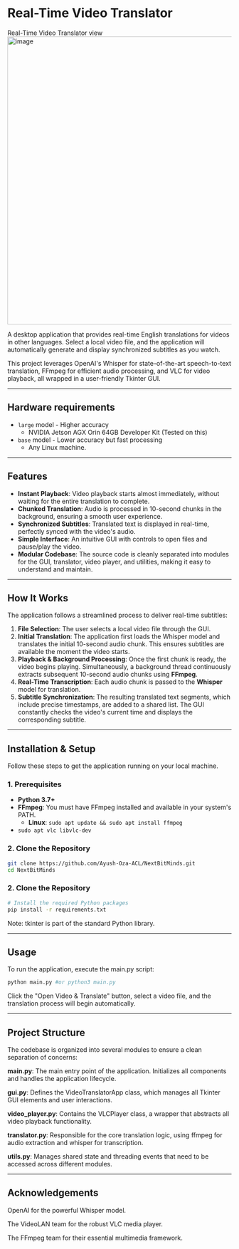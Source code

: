 # Real-Time Video Translator

Real-Time Video Translator view
<img width="857" height="647" alt="image" src="https://github.com/user-attachments/assets/5b19081e-a237-4ebe-b5c3-0d3b703ffaa8" />

A desktop application that provides real-time English translations for videos in other languages. Select a local video file, and the application will automatically generate and display synchronized subtitles as you watch.

This project leverages OpenAI's Whisper for state-of-the-art speech-to-text translation, FFmpeg for efficient audio processing, and VLC for video playback, all wrapped in a user-friendly Tkinter GUI.

---
## Hardware requirements 
- `large` model - Higher accuracy 
    - NVIDIA Jetson AGX Orin 64GB Developer Kit (Tested on this)
- `base` model - Lower accuracy but fast processing
    - Any Linux machine.
---

## Features

-   **Instant Playback**: Video playback starts almost immediately, without waiting for the entire translation to complete.
-   **Chunked Translation**: Audio is processed in 10-second chunks in the background, ensuring a smooth user experience.
-   **Synchronized Subtitles**: Translated text is displayed in real-time, perfectly synced with the video's audio.
-   **Simple Interface**: An intuitive GUI with controls to open files and pause/play the video.
-   **Modular Codebase**: The source code is cleanly separated into modules for the GUI, translator, video player, and utilities, making it easy to understand and maintain.

---

## How It Works

The application follows a streamlined process to deliver real-time subtitles:

1.  **File Selection**: The user selects a local video file through the GUI.
2.  **Initial Translation**: The application first loads the Whisper model and translates the initial 10-second audio chunk. This ensures subtitles are available the moment the video starts.
3.  **Playback & Background Processing**: Once the first chunk is ready, the video begins playing. Simultaneously, a background thread continuously extracts subsequent 10-second audio chunks using **FFmpeg**.
4.  **Real-Time Transcription**: Each audio chunk is passed to the **Whisper** model for translation.
5.  **Subtitle Synchronization**: The resulting translated text segments, which include precise timestamps, are added to a shared list. The GUI constantly checks the video's current time and displays the corresponding subtitle.

---

## Installation & Setup

Follow these steps to get the application running on your local machine.

### 1. Prerequisites

-   **Python 3.7+**
-   **FFmpeg**: You must have FFmpeg installed and available in your system's PATH.
    -   **Linux**: `sudo apt update && sudo apt install ffmpeg`
-   `sudo apt vlc libvlc-dev` 

### 2. Clone the Repository

```bash
git clone https://github.com/Ayush-Oza-ACL/NextBitMinds.git
cd NextBitMinds
```
### 2. Clone the Repository

```bash
# Install the required Python packages
pip install -r requirements.txt
```
Note: tkinter is part of the standard Python library.

---

## Usage
To run the application, execute the main.py script:

```bash
python main.py #or python3 main.py
```

Click the "Open Video & Translate" button, select a video file, and the translation process will begin automatically.

---

## Project Structure

The codebase is organized into several modules to ensure a clean separation of concerns:

**main.py**: The main entry point of the application. Initializes all components and handles the application lifecycle.

**gui.py**: Defines the VideoTranslatorApp class, which manages all Tkinter GUI elements and user interactions.

**video_player.py**: Contains the VLCPlayer class, a wrapper that abstracts all video playback functionality.

**translator.py**: Responsible for the core translation logic, using ffmpeg for audio extraction and whisper for transcription.

**utils.py**: Manages shared state and threading events that need to be accessed across different modules.

---

## Acknowledgements
OpenAI for the powerful Whisper model.

The VideoLAN team for the robust VLC media player.

The FFmpeg team for their essential multimedia framework.

